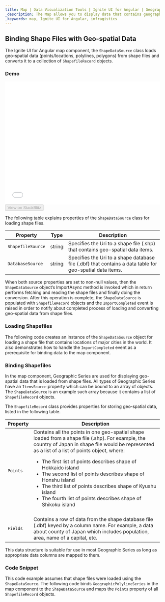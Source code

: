 ```yaml
---
title: Map | Data Visualization Tools | Ignite UI for Angular | Geographic Shape Files | Infragistics
_description: The Map allows you to display data that contains geographic locations from view models or geo-spatial data loaded from shape files. View the demo, dependencies, usage and toolbar for more information.
_keywords: map, Ignite UI for Angular, infragistics
---
```


## Binding Shape Files with Geo-spatial Data

The Ignite UI for Angular map component, the `ShapeDataSource` class loads geo-spatial data (points/locations, polylines, polygons) from shape files and converts it to a collection of `ShapefileRecord` objects.

### Demo

<div class="sample-container" style="height: 400px">
    <iframe id="geo-map-binding-shp-polylines-iframe" src='{environment:demosBaseUrl}/maps/geo-map-binding-shp-polylines' width="100%" height="100%" seamless frameBorder="0" onload="onSampleIframeContentLoaded(this);"></iframe>
</div>
<div>
    <button data-localize="stackblitz" disabled class="stackblitz-btn"   data-iframe-id="geo-map-binding-shp-polylines-iframe" data-demos-base-url="{environment:demosBaseUrl}">View on StackBlitz
    </button>
</div>

<div class="divider--half"></div>

The following table explains properties of the `ShapeDataSource` class for loading shape files.

| Property          | Type   | Description                                                                                              |
| ----------------- | ------ | -------------------------------------------------------------------------------------------------------- |
| `ShapefileSource` | string | Specifies the Uri to a shape file (.shp) that contains geo-spatial data items.                           |
| `DatabaseSource`  | string | Specifies the Uri to a shape database file (.dbf) that contains a data table for geo-spatial data items. |

<!-- TODO add for WPF only: -->

<!-- Both of the source properties for shape files are of Uri type. This means that shape files can be embedded resources in the application assembly and on the internet (via http). Refer to the previous section for more information on this process. The rules for resolving Uri objects are equivalent to any standard Uri property, for example the BitmapImage.UriSource property. -->

When both source properties are set to non-null values, then the `ShapeDataSource` object’s ImportAsync method is invoked which in return performs fetching and reading the shape files and finally doing the conversion. After this operation is complete, the `ShapeDataSource` is populated with `ShapefileRecord` objects and the `ImportCompleted` event is raised in order to notify about completed process of loading and converting geo-spatial data from shape files.

### Loading Shapefiles

The following code creates an instance of the `ShapeDataSource` object for loading a shape file that contains locations of major cities in the world. It also demonstrates how to handle the `ImportCompleted` event as a prerequisite for binding data to the map component.

### Binding Shapefiles

In the map component, Geographic Series are used for displaying geo-spatial data that is loaded from shape files. All types of Geographic Series have an `ItemsSource` property which can be bound to an array of objects. The `ShapeDataSource` is an example such array because it contains a list of `ShapefileRecord` objects.

The `ShapefileRecord` class provides properties for storing geo-spatial data, listed in the following table.

| Property   | Description                                                                                                                                                                                                                                                                                                                                                                                                                                                                     |
| ---------- | ------------------------------------------------------------------------------------------------------------------------------------------------------------------------------------------------------------------------------------------------------------------------------------------------------------------------------------------------------------------------------------------------------------------------------------------------------------------------------- |
| `Points`   | Contains all the points in one geo-spatial shape loaded from a shape file (.shp). For example, the country of Japan in shape file would be represented as a list of a list of points object, where:<ul><li>The first list of points describes shape of Hokkaido island</li><li>The second list of points describes shape of Honshu island</li><li>The third list of points describes shape of Kyushu island</li><li>The fourth list of points describes shape of Shikoku island |
| </li></ul> |                                                                                                                                                                                                                                                                                                                                                                                                                                                                                 |
| `Fields`   | Contains a row of data from the shape database file (.dbf) keyed by a column name. For example, a data about county of Japan which includes population, area, name of a capital, etc.                                                                                                                                                                                                                                                                                           |

This data structure is suitable for use in most Geographic Series as long as appropriate data columns are mapped to them.

### Code Snippet

This code example assumes that shape files were loaded using the `ShapeDataSource`.
The following code binds `GeographicPolylineSeries` in the map component to the `ShapeDataSource` and maps the `Points` property of all `ShapefileRecord` objects.
